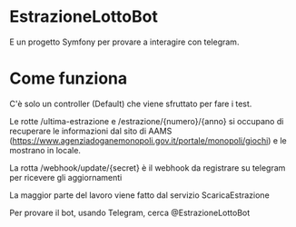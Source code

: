 EstrazioneLottoBot
==================

E un progetto Symfony per provare a interagire con telegram.

Come funziona
=============

C'è solo un controller (Default) che viene sfruttato per fare i test.

Le rotte /ultima-estrazione e /estrazione/{numero}/{anno} si occupano
di recuperare le informazioni dal sito di AAMS 
(https://www.agenziadoganemonopoli.gov.it/portale/monopoli/giochi)
e le mostrano in locale.

La rotta /webhook/update/{secret} è il webhook da registrare su telegram
per ricevere gli aggiornamenti

La maggior parte del lavoro viene fatto dal servizio ScaricaEstrazione

Per provare il bot, usando Telegram, cerca @EstrazioneLottoBot

